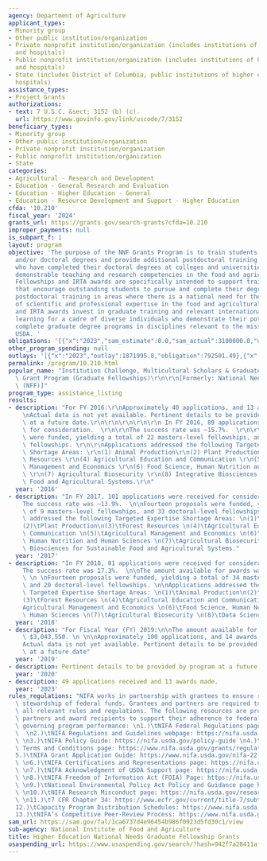 ```yaml
---
agency: Department of Agriculture
applicant_types:
- Minority group
- Other public institution/organization
- Private nonprofit institution/organization (includes institutions of higher education
  and hospitals)
- Public nonprofit institution/organization (includes institutions of higher education
  and hospitals)
- State (includes District of Columbia, public institutions of higher education and
  hospitals)
assistance_types:
- Project Grants
authorizations:
- text: 7 U.S.C. &sect; 3152 (b) (c).
  url: https://www.govinfo.gov/link/uscode/7/3152
beneficiary_types:
- Minority group
- Other public institution/organization
- Private nonprofit institution/organization
- Public nonprofit institution/organization
- State
categories:
- Agricultural - Research and Development
- Education - General Research and Evaluation
- Education - Higher Education - General
- Education - Resource Development and Support - Higher Education
cfda: '10.210'
fiscal_year: '2024'
grants_url: https://grants.gov/search-grants?cfda=10.210
improper_payments: null
is_subpart_f: 1
layout: program
objective: 'The purpose of the NNF Grants Program is to train students for Master’s
  and/or doctoral degrees and provide additional postdoctoral training for Fellows
  who have completed their doctoral degrees at colleges and universities that have
  demonstrable teaching and research competencies in the food and agricultural sciences.
  Fellowships and IRTA awards are specifically intended to support traineeship programs
  that encourage outstanding students to pursue and complete their degrees or obtain
  postdoctoral training in areas where there is a national need for the development
  of scientific and professional expertise in the food and agricultural sciences.  Fellowships
  and IRTA awards invest in graduate training and relevant international experiential
  learning for a cadre of diverse individuals who demonstrate their potential to successfully
  complete graduate degree programs in disciplines relevant to the mission of the
  USDA. '
obligations: '[{"x":"2023","sam_estimate":0.0,"sam_actual":3100000.0,"usa_spending_actual":744512.42},{"x":"2024","sam_estimate":0.0,"sam_actual":3249147.0,"usa_spending_actual":2880814.93},{"x":"2025","sam_estimate":0.0,"sam_actual":0.0,"usa_spending_actual":2304231.62}]'
other_program_spending: null
outlays: '[{"x":"2023","outlay":1871995.8,"obligation":792501.49},{"x":"2024","outlay":288613.23,"obligation":3219000.0},{"x":"2025","outlay":0.0,"obligation":2470000.0}]'
permalink: /program/10.210.html
popular_name: "Institution Challenge, Multicultural Scholars & Graduate Fellowships\
  \ Grant Program (Graduate Fellowships)\r\n\r\n[Formerly: National Needs Fellowship\
  \ (NFF)]"
program_type: assistance_listing
results:
- description: "For FY 2016:\r\nApproximately 40 applications, and 13 awards are anticipated.\r\
    \nActual data is not yet available. Pertinent details to be provided by Program\
    \ at a future date.\r\n\r\n\r\n\r\n\r\n In FY 2016, 89 applications were received\
    \ for consideration.  \r\n\r\nThe success rate was ~15.7%.  \r\n\r\nFourteen proposals\
    \ were funded, yielding a total of 22 masters-level fellowships, and 28 doctoral-level\
    \ fellowships. \r\n\r\nApplications addressed the following Targeted Expertise\
    \ Shortage Areas: \r\n(1) Animal Production\r\n(2) Plant Production\r\n(3) Forest\
    \ Resources \r\n(4) Agricultural Education and Communication \r\n(5) Agricultural\
    \ Management and Economics \r\n(6) Food Science, Human Nutrition and Human Sciences\
    \ \r\n(7) Agricultural Biosecurity \r\n(8) Integrative Biosciences for Sustainable\
    \ Food and Agricultural Systems.\r\n"
  year: '2016'
- description: "In FY 2017, 101 applications were received for consideration.  \n\n\
    The success rate was ~13.9%.  \n\nFourteen proposals were funded, yielding a total\
    \ of 9 masters-level fellowships, and 33 doctoral-level fellowships. \n\nApplications\
    \ addressed the following Targeted Expertise Shortage Areas: \n(1)\tAnimal Production\n\
    (2)\tPlant Production\n(3)\tForest Resources \n(4)\tAgricultural Education and\
    \ Communication \n(5)\tAgricultural Management and Economics \n(6)\tFood Science,\
    \ Human Nutrition and Human Sciences \n(7)\tAgricultural Biosecurity \n(8)\tIntegrative\
    \ Biosciences for Sustainable Food and Agricultural Systems."
  year: '2017'
- description: "In FY 2018, 81 applications were received for consideration.  \n\n\
    The success rate was 17.3%.  \n\nThe amount available for awards was $3,046,422.\
    \ \n \nFourteen proposals were funded, yielding a total of 34 masters-level fellowships,\
    \ and 20 doctoral-level fellowships. \n\nApplications addressed the following\
    \ Targeted Expertise Shortage Areas: \n(1)\tAnimal Production\n(2)\tPlant Production\n\
    (3)\tForest Resources \n(4)\tAgricultural Education and Communication \n(5)\t\
    Agricultural Management and Economics \n(6)\tFood Science, Human Nutrition and\
    \ Human Sciences \n(7)\tAgricultural Biosecurity \n(8)\tData Science"
  year: '2018'
- description: "For Fiscal Year (FY) 2019:\n\nThe amount available for awards was\
    \ $3,043,550. \n \n\nApproximately 100 applications, and 14 awards are anticipated.\n\
    Actual data is not yet available. Pertinent details to be provided by Program\
    \ at a future date"
  year: '2019'
- description: Pertinent details to be provided by program at a future date.
  year: '2020'
- description: 49 applications received and 13 awards made.
  year: '2023'
rules_regulations: "NIFA works in partnership with grantees to ensure responsible\
  \ stewardship of federal funds. Grantees and partners are required to comply with\
  \ all relevant rules and regulations. The following resources are provided to NIFA’s\
  \ partners and award recipients to support their adherence to federal regulations\
  \ governing program performance: \n1.)\tNIFA Federal Regulations page: https://nifa.usda.gov/federal-regulations\
  \  \n2.)\tNIFA Regulations and Guidelines webpage: https://nifa.usda.gov/regulations-and-guidelines\
  \ \n3.)\tNIFA Policy Guide: https://nifa.usda.gov/policy-guide \n4.)\tNIFA Award\
  \ Terms and Conditions page: https://www.nifa.usda.gov/grants/regulations-and-guidelines/terms-conditions\n\
  5.)\tNIFA Grant Application Guide: https://www.nifa.usda.gov/nifa-22-001-nifa-grants-application-guide\
  \ \n6.)\tNIFA Certifications and Representations page: https://nifa.usda.gov/certifications-and-representations\
  \ \n7.)\tNIFA Acknowledgment of USDA Support page: https://nifa.usda.gov/acknowledgment-usda-support-nifa\
  \ \n8.)\tNIFA Freedom of Information Act (FOIA) Page: https://nifa.usda.gov/foia\
  \ \n9.)\tNational Environmental Policy Act Policy and Guidance page https://nifa.usda.gov/nepa-policy-and-guidance\
  \ \n10.)\tNIFA Research Misconduct page: https://nifa.usda.gov/research-misconduct\
  \ \n11.)\t7 CFR Chapter 34: https://www.ecfr.gov/current/title-7/subtitle-B/chapter-XXXIV\n\
  12.)\tCapacity Program Distribution Schedules: https://www.nifa.usda.gov/capacity-program-distribution-schedules\n\
  13.)\tNIFA’s Competitive Peer-Review Process: https://www.nifa.usda.gov/nifa-peer-review-process-competitive-grant-applications"
sam_url: https://sam.gov/fal/1ca6737d4e96454b986f0923d5fd30c1/view
sub-agency: National Institute of Food and Agriculture
title: Higher Education National Needs Graduate Fellowship Grants
usaspending_url: https://www.usaspending.gov/search/?hash=942f7a28411af7ece8ce4b6e01e3f959
---
```

